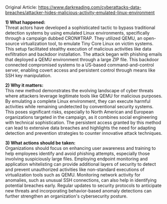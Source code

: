 Original Article: https://www.darkreading.com/cyberattacks-data-breaches/attacker-hides-malicious-activity-emulated-linux-environment

**1) What happened:**  
Threat actors have developed a sophisticated tactic to bypass traditional detection systems by using emulated Linux environments, specifically through a campaign dubbed CRON#TRAP. They utilized QEMU, an open-source virtualization tool, to emulate Tiny Core Linux on victim systems. This setup facilitated stealthy execution of malicious activities like data exfiltration and backdoor installation. The attack began with phishing emails that deployed a QEMU environment through a large ZIP file. This backdoor connected compromised systems to a US-based command-and-control server, enabling covert access and persistent control through means like SSH key manipulation.

**2) Why it matters:**  
This new method demonstrates the evolving landscape of cyber threats where attackers leverage legitimate tools like QEMU for malicious purposes. By emulating a complete Linux environment, they can execute harmful activities while remaining undetected by conventional security systems. This poses significant risks, especially to North American and European organizations targeted in the campaign, as it combines social engineering with technical sophistication. The persistent access granted by this method can lead to extensive data breaches and highlights the need for adapting detection and prevention strategies to counter innovative attack techniques.

**3) What actions should be taken:**  
Organizations should focus on enhancing user awareness and training to help employees identify and avoid phishing attempts, especially those involving suspiciously large files. Employing endpoint monitoring and application whitelisting can provide additional layers of security to detect and prevent unauthorized activities like non-standard executions of virtualization tools such as QEMU. Monitoring network activity for anomalies, such as unusual SSH connections, can also help in identifying potential breaches early. Regular updates to security protocols to anticipate new threats and incorporating behavior-based anomaly detections can further strengthen an organization's cybersecurity posture.